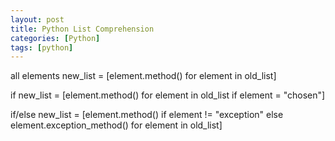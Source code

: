 ```yaml
---
layout: post
title: Python List Comprehension
categories: [Python]
tags: [python]
---
```


all elements
new_list = [element.method() for element in old_list]

if
new_list = [element.method() for element in old_list if element = "chosen"]

if/else
new_list = [element.method() if element != "exception" else element.exception_method() for element in old_list]
